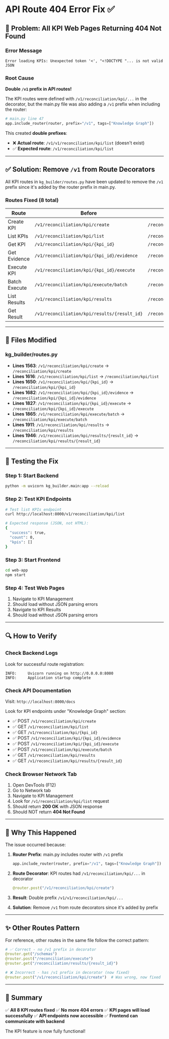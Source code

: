 # API Route 404 Error Fix ✅

## 🔴 Problem: All KPI Web Pages Returning 404 Not Found

### Error Message
```
Error loading KPIs: Unexpected token '<', "<!DOCTYPE "... is not valid JSON
```

### Root Cause
**Double `/v1` prefix in API routes!**

The KPI routes were defined with `/v1/reconciliation/kpi/...` in the decorator, but the main.py file was also adding a `/v1` prefix when including the router:

```python
# main.py line 47
app.include_router(router, prefix="/v1", tags=["Knowledge Graph"])
```

This created **double prefixes**:
- ❌ **Actual route**: `/v1/v1/reconciliation/kpi/list` (doesn't exist)
- ✅ **Expected route**: `/v1/reconciliation/kpi/list`

---

## ✅ Solution: Remove `/v1` from Route Decorators

All KPI routes in `kg_builder/routes.py` have been updated to remove the `/v1` prefix since it's added by the router prefix in main.py.

### Routes Fixed (8 total)

| Route | Before | After |
|-------|--------|-------|
| Create KPI | `/v1/reconciliation/kpi/create` | `/reconciliation/kpi/create` |
| List KPIs | `/v1/reconciliation/kpi/list` | `/reconciliation/kpi/list` |
| Get KPI | `/v1/reconciliation/kpi/{kpi_id}` | `/reconciliation/kpi/{kpi_id}` |
| Get Evidence | `/v1/reconciliation/kpi/{kpi_id}/evidence` | `/reconciliation/kpi/{kpi_id}/evidence` |
| Execute KPI | `/v1/reconciliation/kpi/{kpi_id}/execute` | `/reconciliation/kpi/{kpi_id}/execute` |
| Batch Execute | `/v1/reconciliation/kpi/execute/batch` | `/reconciliation/kpi/execute/batch` |
| List Results | `/v1/reconciliation/kpi/results` | `/reconciliation/kpi/results` |
| Get Result | `/v1/reconciliation/kpi/results/{result_id}` | `/reconciliation/kpi/results/{result_id}` |

---

## 📝 Files Modified

### kg_builder/routes.py
- **Lines 1563**: `/v1/reconciliation/kpi/create` → `/reconciliation/kpi/create`
- **Lines 1616**: `/v1/reconciliation/kpi/list` → `/reconciliation/kpi/list`
- **Lines 1650**: `/v1/reconciliation/kpi/{kpi_id}` → `/reconciliation/kpi/{kpi_id}`
- **Lines 1682**: `/v1/reconciliation/kpi/{kpi_id}/evidence` → `/reconciliation/kpi/{kpi_id}/evidence`
- **Lines 1827**: `/v1/reconciliation/kpi/{kpi_id}/execute` → `/reconciliation/kpi/{kpi_id}/execute`
- **Lines 1865**: `/v1/reconciliation/kpi/execute/batch` → `/reconciliation/kpi/execute/batch`
- **Lines 1911**: `/v1/reconciliation/kpi/results` → `/reconciliation/kpi/results`
- **Lines 1946**: `/v1/reconciliation/kpi/results/{result_id}` → `/reconciliation/kpi/results/{result_id}`

---

## 🧪 Testing the Fix

### Step 1: Start Backend
```bash
python -m uvicorn kg_builder.main:app --reload
```

### Step 2: Test KPI Endpoints
```bash
# Test list KPIs endpoint
curl http://localhost:8000/v1/reconciliation/kpi/list

# Expected response (JSON, not HTML):
{
  "success": true,
  "count": 0,
  "kpis": []
}
```

### Step 3: Start Frontend
```bash
cd web-app
npm start
```

### Step 4: Test Web Pages
1. Navigate to KPI Management
2. Should load without JSON parsing errors
3. Navigate to KPI Results
4. Should load without JSON parsing errors

---

## 🔍 How to Verify

### Check Backend Logs
Look for successful route registration:
```
INFO:     Uvicorn running on http://0.0.0.0:8000
INFO:     Application startup complete
```

### Check API Documentation
Visit: `http://localhost:8000/docs`

Look for KPI endpoints under "Knowledge Graph" section:
- ✅ POST `/v1/reconciliation/kpi/create`
- ✅ GET `/v1/reconciliation/kpi/list`
- ✅ GET `/v1/reconciliation/kpi/{kpi_id}`
- ✅ POST `/v1/reconciliation/kpi/{kpi_id}/evidence`
- ✅ POST `/v1/reconciliation/kpi/{kpi_id}/execute`
- ✅ POST `/v1/reconciliation/kpi/execute/batch`
- ✅ GET `/v1/reconciliation/kpi/results`
- ✅ GET `/v1/reconciliation/kpi/results/{result_id}`

### Check Browser Network Tab
1. Open DevTools (F12)
2. Go to Network tab
3. Navigate to KPI Management
4. Look for `/v1/reconciliation/kpi/list` request
5. Should return **200 OK** with JSON response
6. Should NOT return **404 Not Found**

---

## 🎯 Why This Happened

The issue occurred because:

1. **Router Prefix**: main.py includes router with `/v1` prefix
   ```python
   app.include_router(router, prefix="/v1", tags=["Knowledge Graph"])
   ```

2. **Route Decorator**: KPI routes had `/v1/reconciliation/kpi/...` in decorator
   ```python
   @router.post("/v1/reconciliation/kpi/create")
   ```

3. **Result**: Double prefix `/v1/v1/reconciliation/kpi/...`

4. **Solution**: Remove `/v1` from route decorators since it's added by prefix

---

## ✨ Other Routes Pattern

For reference, other routes in the same file follow the correct pattern:

```python
# ✅ Correct - no /v1 prefix in decorator
@router.get("/schemas")
@router.post("/reconciliation/execute")
@router.get("/reconciliation/results/{result_id}")

# ❌ Incorrect - has /v1 prefix in decorator (now fixed)
@router.post("/v1/reconciliation/kpi/create")  # Was wrong, now fixed
```

---

## 🚀 Summary

✅ **All 8 KPI routes fixed**
✅ **No more 404 errors**
✅ **KPI pages will load successfully**
✅ **API endpoints now accessible**
✅ **Frontend can communicate with backend**

The KPI feature is now fully functional!


